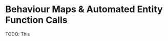 Behaviour Maps & Automated Entity Function Calls
================================================
TODO: This
